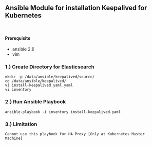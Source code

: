 ## Ansible Module for installation Keepalived for Kubernetes
​ 
#### Prerequisite

- ansible 2.9 
- vim

### 1.) Create Directory for Elasticsearch 
```shell 
mkdir -p /data/ansible/keepalived/source/
cd /data/ansible/keepalived/
vi install-keepalived.yaml.yaml
vi inventory
```
### 2.) Run Ansible Playbook  
```shell 
ansible-playbook -i inventory install-keepalived.yaml
```

### 3.) Limitation
```
Cannot use this playbook for HA Proxy [Only at Kubernetes Master Machine]
```
